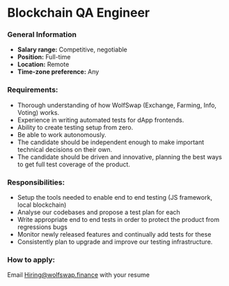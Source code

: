 # Blockchain QA Engineer

### **General Information**

* **Salary range:** Competitive, negotiable
* **Position:** Full-time
* **Location:** Remote
* **Time-zone preference:** Any

### Requirements:

* Thorough understanding of how WolfSwap (Exchange, Farming, Info, Voting) works.
* Experience in writing automated tests for dApp frontends.
* Ability to create testing setup from zero.
* Be able to work autonomously.
* The candidate should be independent enough to make important technical decisions on their own.
* The candidate should be driven and innovative, planning the best ways to get full test coverage of the product.

### Responsibilities:

* Setup the tools needed to enable end to end testing (JS framework, local blockchain)
* Analyse our codebases and propose a test plan for each
* Write appropriate end to end tests in order to protect the product from regressions bugs
* Monitor newly released features and continually add tests for these
* Consistently plan to upgrade and improve our testing infrastructure.

### How to apply:

Email Hiring@wolfswap.finance with your resume
